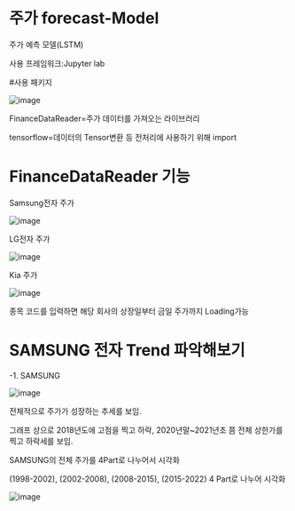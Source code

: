 # 주가 forecast-Model

주가 예측 모델(LSTM)

사용 프레임워크:Jupyter lab

#사용 패키지

![image](https://user-images.githubusercontent.com/104436260/209777192-fea91ce3-5ec3-4818-a932-668fff671a6a.png)

FinanceDataReader=주가 데이터를 가져오는 라이브러리

tensorflow=데이터의 Tensor변환 등 전처리에 사용하기 위해 import

# FinanceDataReader 기능

Samsung전자 주가

![image](https://user-images.githubusercontent.com/104436260/209778000-92a0b0a6-b92d-4930-873b-350966ef557b.png)

LG전자 주가

![image](https://user-images.githubusercontent.com/104436260/209778083-3d51e2fe-b7ea-4d7e-9059-8b755af46cb6.png)

Kia 주가

![image](https://user-images.githubusercontent.com/104436260/209778117-84ccefc7-1068-4537-ba68-c2cb5003c930.png)

종목 코드를 입력하면 해당 회사의 상장일부터 금일 주가까지 Loading가능

# SAMSUNG 전자 Trend 파악해보기

-1. SAMSUNG

![image](https://user-images.githubusercontent.com/104436260/209778563-d04a9434-ca74-4b23-97ba-740901f6778c.png)

전체적으로 주가가 성장하는 추세를 보임.

그래프 상으로 2018년도에 고점을 찍고 하락, 2020년말~2021년초 쯤 전체 상한가를 찍고 하락세를 보임.

SAMSUNG의 전체 주가를 4Part로 나누어서 시각화

(1998-2002), (2002-2008), (2008-2015), (2015-2022) 4 Part로 나누어 시각화

![image](https://user-images.githubusercontent.com/104436260/209779297-b1375355-ccd4-4cae-b2b9-a0f1f9c8ea7d.png)


